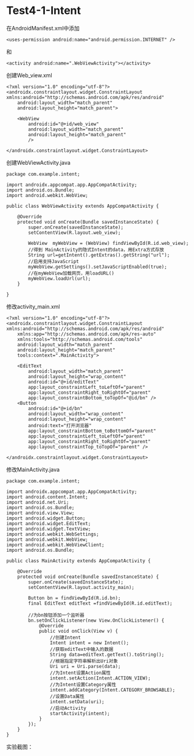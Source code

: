 # Test4-1-Intent
在AndroidManifest.xml中添加

    <uses-permission android:name="android.permission.INTERNET" />
和

    <activity android:name=".WebViewActivity"></activity>
创建Web_view.xml

    <?xml version="1.0" encoding="utf-8"?>
    <androidx.constraintlayout.widget.ConstraintLayout xmlns:android="http://schemas.android.com/apk/res/android"
        android:layout_width="match_parent"
        android:layout_height="match_parent">

        <WebView
            android:id="@+id/web_view"
            android:layout_width="match_parent"
            android:layout_height="match_parent"
            />

    </androidx.constraintlayout.widget.ConstraintLayout>
创建WebViewActivity.java

    package com.example.intent;

    import androidx.appcompat.app.AppCompatActivity;
    import android.os.Bundle;
    import android.webkit.WebView;

    public class WebViewActivity extends AppCompatActivity {

        @Override
        protected void onCreate(Bundle savedInstanceState) {
            super.onCreate(savedInstanceState);
            setContentView(R.layout.web_view);

            WebView  myWebView = (WebView) findViewById(R.id.web_view);
            //得到 MainActivity的隐式Intent的data，用Extra方式存放
            String url=getIntent().getExtras().getString("url");
            //启用支持JavaScript
            myWebView.getSettings().setJavaScriptEnabled(true);
            //在myWebView加载网页，用loadURL()
            myWebView.loadUrl(url);
        }

    }
修改activity_main.xml

    <?xml version="1.0" encoding="utf-8"?>
    <androidx.constraintlayout.widget.ConstraintLayout xmlns:android="http://schemas.android.com/apk/res/android"
        xmlns:app="http://schemas.android.com/apk/res-auto"
        xmlns:tools="http://schemas.android.com/tools"
        android:layout_width="match_parent"
        android:layout_height="match_parent"
        tools:context=".MainActivity">

        <EditText
            android:layout_width="match_parent"
            android:layout_height="wrap_content"
            android:id="@+id/editText"
            app:layout_constraintLeft_toLeftOf="parent"
            app:layout_constraintRight_toRightOf="parent"
            app:layout_constraintBottom_toTopOf="@id/bn" />
        <Button
            android:id="@+id/bn"
            android:layout_width="wrap_content"
            android:layout_height="wrap_content"
            android:text="打开浏览器"
            app:layout_constraintBottom_toBottomOf="parent"
            app:layout_constraintLeft_toLeftOf="parent"
            app:layout_constraintRight_toRightOf="parent"
            app:layout_constraintTop_toTopOf="parent" />

    </androidx.constraintlayout.widget.ConstraintLayout>
修改MainActivity.java

    package com.example.intent;

    import androidx.appcompat.app.AppCompatActivity;
    import android.content.Intent;
    import android.net.Uri;
    import android.os.Bundle;
    import android.view.View;
    import android.widget.Button;
    import android.widget.EditText;
    import android.widget.TextView;
    import android.webkit.WebSettings;
    import android.webkit.WebView;
    import android.webkit.WebViewClient;
    import android.os.Bundle;

    public class MainActivity extends AppCompatActivity {

        @Override
        protected void onCreate(Bundle savedInstanceState) {
            super.onCreate(savedInstanceState);
            setContentView(R.layout.activity_main);

            Button bn = findViewById(R.id.bn);
            final EditText editText =findViewById(R.id.editText);

            //为bn按钮添加一个监听器
            bn.setOnClickListener(new View.OnClickListener() {
                @Override
                public void onClick(View v) {
                    //创建Intent
                    Intent intent = new Intent();
                    //获取editText中输入的数据
                    String data=editText.getText().toString();
                    //根据指定字符串解析出Uri对象
                    Uri uri = Uri.parse(data);
                    //为Intent设置Action属性
                    intent.setAction(Intent.ACTION_VIEW);
                    //为Intent设置Category属性
                    intent.addCategory(Intent.CATEGORY_BROWSABLE);
                    //设置Data属性
                    intent.setData(uri);
                    //启动Activity
                    startActivity(intent);
                }
            });
        }
    }
实验截图：

